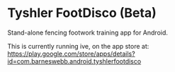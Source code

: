 # Tyshler FootDisco (Beta)
Stand-alone fencing footwork training app for Android.

This is currently running ive, on the app store at: https://play.google.com/store/apps/details?id=com.barneswebb.android.tyshlerfootdisco

